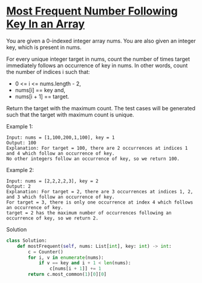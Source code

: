 # [Most Frequent Number Following Key In an Array](https://leetcode.com/problems/most-frequent-number-following-key-in-an-array/description/)

You are given a 0-indexed integer array nums. You are also given an integer key, which is present in nums.

For every unique integer target in nums, count the number of times target immediately follows an occurrence of key in 
nums. In other words, count the number of indices i such that:

- 0 <= i <= nums.length - 2,
- nums[i] == key and,
- nums[i + 1] == target.

Return the target with the maximum count. The test cases will be generated such that the target with maximum count is 
unique.

Example 1:
```
Input: nums = [1,100,200,1,100], key = 1
Output: 100
Explanation: For target = 100, there are 2 occurrences at indices 1 and 4 which follow an occurrence of key.
No other integers follow an occurrence of key, so we return 100.
```
Example 2:
```
Input: nums = [2,2,2,2,3], key = 2
Output: 2
Explanation: For target = 2, there are 3 occurrences at indices 1, 2, and 3 which follow an occurrence of key.
For target = 3, there is only one occurrence at index 4 which follows an occurrence of key.
target = 2 has the maximum number of occurrences following an occurrence of key, so we return 2.
```
Solution
```python
class Solution:
    def mostFrequent(self, nums: List[int], key: int) -> int:
        c = Counter()
        for i, v in enumerate(nums):
            if v == key and i + 1 < len(nums):
                c[nums[i + 1]] += 1
        return c.most_common(1)[0][0]
```